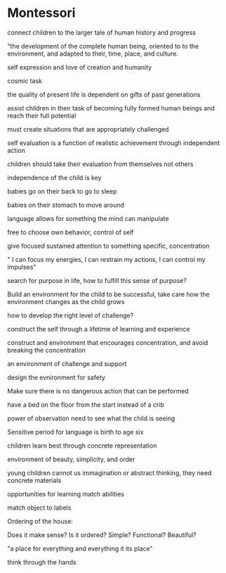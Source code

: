 # Montessori

connect children to the larger tale of human history and progress

"the development of the complete human being, oriented to to the environment, and adapted to their, time, place, and culture.

self expression and love of creation and humanity

cosmic task

the quality of present life is dependent on gifts of past generations

assist children in their task of becoming fully formed human beings and reach their full potential

must create situations that are appropriately challenged


self evaluation is a function of realistic achievement through independent action

children should take their evaluation from themselves not others

independence of the child is key


babies go on their back to go to sleep

babies on their stomach to move around

language allows for something the mind can manipulate

free to choose own behavior, control of self

give focused sustained attention to something specific, concentration

" I can focus my energies, I can restrain my actions, I can control my impulses"

search for purpose in life, how to fulfill this sense of purpose?

Build an environment for the child to be successful, take care how the environment changes as the child grows

how to develop the right level of challenge?

construct the self through a lifetime of learning and experience

construct and environment that encourages concentration, and avoid breaking the concentration

an environment of challenge and support

design the evnironment for safety

Make sure there is no dangerous action that can be performed

have a bed on the floor from the start instead of a crib



power of observation need to see what the child is seeing


Sensitive period for language is birth to age six

children learn best through concrete representation



environment of beauty, simplicity, and order

young children cannot us immagination or abstract thinking, they need concrete materials

opportunities for learning match abilities

match object to labels

Ordering of the house:

Does it make sense?
Is it ordered? Simple? Functional? Beautiful?

"a place for everything and everything it its place"

think through the hands








